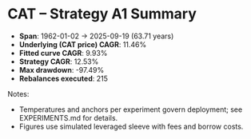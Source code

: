 # CAT – Strategy A1 Summary

- **Span**: 1962-01-02 → 2025-09-19 (63.71 years)
- **Underlying (CAT price) CAGR**: 11.46%
- **Fitted curve CAGR**: 9.93%
- **Strategy CAGR**: 12.53%
- **Max drawdown**: -97.49%
- **Rebalances executed**: 215

Notes:

- Temperatures and anchors per experiment govern deployment; see EXPERIMENTS.md for details.
- Figures use simulated leveraged sleeve with fees and borrow costs.
